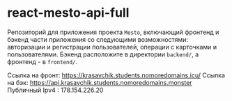 # react-mesto-api-full
Репозиторий для приложения проекта `Mesto`, включающий фронтенд и бэкенд части приложения со следующими возможностями: авторизации и регистрации пользователей, операции с карточками и пользователями. Бэкенд расположите в директории `backend/`, а фронтенд - в `frontend/`. 
  
Ссылка на фронт: https://krasavchik.students.nomoredomains.icu/
Ссылка на бэк: https://api.krasavchik.students.nomoredomains.monster
Публичный Ipv4 : 178.154.226.20
